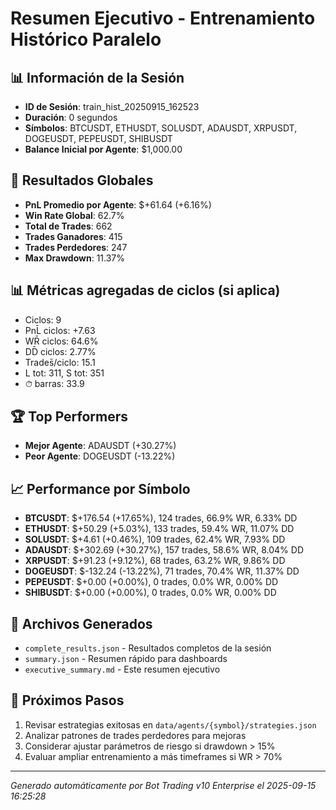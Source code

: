 # Resumen Ejecutivo - Entrenamiento Histórico Paralelo

## 📊 Información de la Sesión
- **ID de Sesión**: train_hist_20250915_162523
- **Duración**: 0 segundos
- **Símbolos**: BTCUSDT, ETHUSDT, SOLUSDT, ADAUSDT, XRPUSDT, DOGEUSDT, PEPEUSDT, SHIBUSDT
- **Balance Inicial por Agente**: $1,000.00

## 🎯 Resultados Globales
- **PnL Promedio por Agente**: $+61.64 (+6.16%)
- **Win Rate Global**: 62.7%
- **Total de Trades**: 662
- **Trades Ganadores**: 415
- **Trades Perdedores**: 247
- **Max Drawdown**: 11.37%

## 📊 Métricas agregadas de ciclos (si aplica)
- Ciclos: 9
- PnL̄ ciclos: +7.63
- WR̄ ciclos: 64.6%
- DD̄ ciclos: 2.77%
- Trades̄/ciclo: 15.1
- L tot: 311, S tot: 351
- ⏱̄ barras: 33.9


## 🏆 Top Performers
- **Mejor Agente**: ADAUSDT (+30.27%)
- **Peor Agente**: DOGEUSDT (-13.22%)

## 📈 Performance por Símbolo
- **BTCUSDT**: $+176.54 (+17.65%), 124 trades, 66.9% WR, 6.33% DD
- **ETHUSDT**: $+50.29 (+5.03%), 133 trades, 59.4% WR, 11.07% DD
- **SOLUSDT**: $+4.61 (+0.46%), 109 trades, 62.4% WR, 7.93% DD
- **ADAUSDT**: $+302.69 (+30.27%), 157 trades, 58.6% WR, 8.04% DD
- **XRPUSDT**: $+91.23 (+9.12%), 68 trades, 63.2% WR, 9.86% DD
- **DOGEUSDT**: $-132.24 (-13.22%), 71 trades, 70.4% WR, 11.37% DD
- **PEPEUSDT**: $+0.00 (+0.00%), 0 trades, 0.0% WR, 0.00% DD
- **SHIBUSDT**: $+0.00 (+0.00%), 0 trades, 0.0% WR, 0.00% DD

## 📁 Archivos Generados
- `complete_results.json` - Resultados completos de la sesión
- `summary.json` - Resumen rápido para dashboards
- `executive_summary.md` - Este resumen ejecutivo

## 🎯 Próximos Pasos
1. Revisar estrategias exitosas en `data/agents/{symbol}/strategies.json`
2. Analizar patrones de trades perdedores para mejoras
3. Considerar ajustar parámetros de riesgo si drawdown > 15%
4. Evaluar ampliar entrenamiento a más timeframes si WR > 70%

---
*Generado automáticamente por Bot Trading v10 Enterprise el 2025-09-15 16:25:28*
